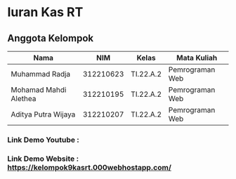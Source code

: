 # Iuran Kas RT

## Anggota Kelompok <br>

| Nama                      | NIM       | Kelas     | Mata Kuliah     |
| ------------------------- | --------- | --------- | --------------- |
| Muhammad Radja            | 312210623 | TI.22.A.2 | Pemrograman Web |
| Mohamad Mahdi Alethea     | 312210195 | TI.22.A.2 | Pemrograman Web |
| Aditya Putra Wijaya       | 312210207 | TI.22.A.2 | Pemrograman Web |

### Link Demo Youtube : 

### Link Demo Website : https://kelompok9kasrt.000webhostapp.com/

